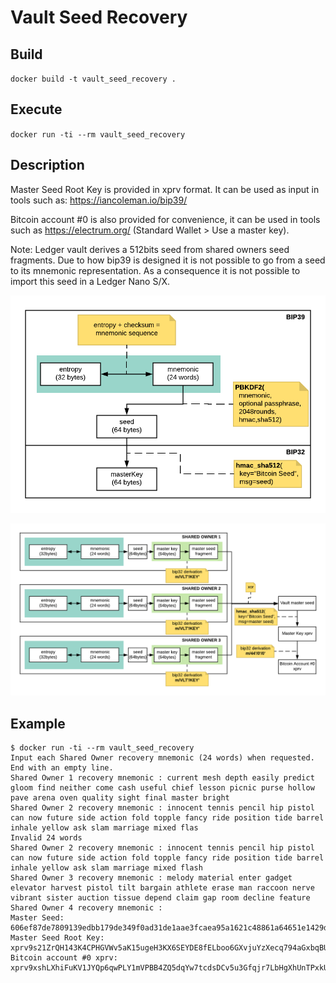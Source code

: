 # Vault Seed Recovery

## Build

`docker build -t vault_seed_recovery .`

## Execute

`docker run -ti --rm vault_seed_recovery`

## Description

Master Seed Root Key is provided in xprv format.
It can be used as input in tools such as: <https://iancoleman.io/bip39/>

Bitcoin account #0 is also provided for convenience, it can be used in tools such as <https://electrum.org/> (Standard Wallet > Use a master key).

Note: Ledger vault derives a 512bits seed from shared owners seed fragments. Due to how bip39 is designed it is not possible to go from a seed to its mnemonic representation. As a consequence it is not possible to import this seed in a Ledger Nano S/X.

![Bip39 Bip32 Seed](Bip39-Bip32-seed.png)

![Vault Master Seed Derivation](Vault-Master-Seed.png)

## Example

```shell
$ docker run -ti --rm vault_seed_recovery
Input each Shared Owner recovery mnemonic (24 words) when requested. End with an empty line.
Shared Owner 1 recovery mnemonic : current mesh depth easily predict gloom find neither come cash useful chief lesson picnic purse hollow pave arena oven quality sight final master bright
Shared Owner 2 recovery mnemonic : innocent tennis pencil hip pistol can now future side action fold topple fancy ride position tide barrel inhale yellow ask slam marriage mixed flas
Invalid 24 words
Shared Owner 2 recovery mnemonic : innocent tennis pencil hip pistol can now future side action fold topple fancy ride position tide barrel inhale yellow ask slam marriage mixed flash
Shared Owner 3 recovery mnemonic : melody material enter gadget elevator harvest pistol tilt bargain athlete erase man raccoon nerve vibrant sister auction tissue depend claim gap room decline feature
Shared Owner 4 recovery mnemonic : 
Master Seed: 606ef87de7809139edbb179de349f0ad31de1aae3fcaea95a1621c48861a64651e1429d0efd862254b014c3941bc67867bd9bf69a07f308a649774552381536b
Master Seed Root Key: xprv9s21ZrQH143K4CPHGVWv5aK15ugeH3KX6SEYDE8fELboo6GXvjuYzXecq794aGxbqBUXevGzZxzqsLS9Kirsk4Y3PABhXD3XiSoqJdBz4EX
Bitcoin account #0 xprv: xprv9xshLXhiFuKV1JYQp6qwPLY1mVPBB4ZQ5dqYw7tcdsDCv5u3Gfqjr7LbHgXhUnTPxkUNW1gXM6C6irDeC9PtHa87dhz12Q1rU6C36nStv8W
```
